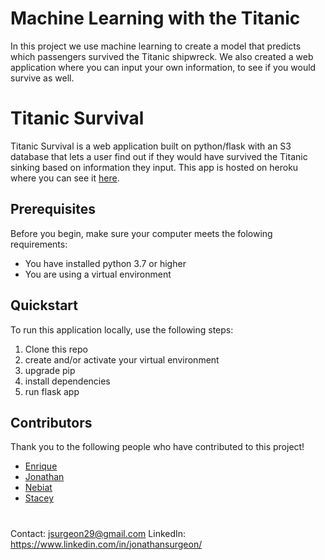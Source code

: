 # Machine Learning with the Titanic
In this project we use machine learning to create a model that predicts which passengers survived the Titanic shipwreck. We also created a web application where you can input your own information, to see if you would survive as well.

# Titanic Survival
Titanic Survival is a web application built on python/flask with an S3 database that lets a user find out if they would have survived the Titanic sinking based on information they input. This app is hosted on heroku where you can see it [here](https://final-project-group-3.herokuapp.com/).

## Prerequisites
Before you begin, make sure your computer meets the folowing requirements:
* You have installed python 3.7 or higher
* You are using a virtual environment

## Quickstart
To run this application locally, use the following steps:
1. Clone this repo
2. create and/or activate your virtual environment
3. upgrade pip
4. install dependencies
5. run flask app

## Contributors
Thank you to the following people who have contributed to this project!

* [Enrique](https://github.com/Eotanez)
* [Jonathan](https://github.com/JSurgeon)
* [Nebiat](https://github.com/nebiatabuhay)
* [Stacey](https://github.com/staceycdougherty)

#
Contact: jsurgeon29@gmail.com
LinkedIn: https://www.linkedin.com/in/jonathansurgeon/
